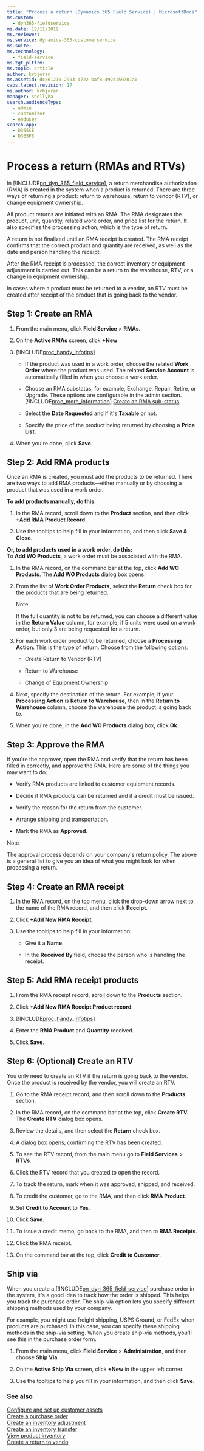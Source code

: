 ```yaml
---
title: "Process a return (Dynamics 365 Field Service) | MicrosoftDocs"
ms.custom: 
  - dyn365-fieldservice
ms.date: 12/11/2019
ms.reviewer: 
ms.service: dynamics-365-customerservice
ms.suite: 
ms.technology: 
  - field-service
ms.tgt_pltfrm: 
ms.topic: article
author: krbjoran
ms.assetid: dc861210-2993-4722-baf8-492d159701a0
caps.latest.revision: 17
ms.author: krbjoran
manager: shellyha
search.audienceType: 
  - admin
  - customizer
  - enduser
search.app: 
  - D365CE
  - D365FS
---
```

# Process a return (RMAs and RTVs)

In [!INCLUDE[pn_dyn_365_field_service](../includes/pn-dyn-365-field-service.md)], a return merchandise authorization (RMA) is created in the system when a product is returned. There are three ways of returning a product: return to warehouse, return to vendor (RTV), or change equipment ownership.  
  
 All product returns are initiated with an RMA. The RMA designates the product, unit, quantity, related work order, and price list for the return. It also specifies the processing action, which is the type of return.  
  
 A return is not finalized until an RMA receipt is created. The RMA receipt confirms that the correct product and quantity are received, as well as the date and person handling the receipt.  
  
 After the RMA receipt is processed, the correct inventory or equipment adjustment is carried out. This can be a return to the warehouse, RTV, or a change in  equipment ownership.  
  
 In cases where a product must be returned to a vendor, an RTV must be created after receipt of the product that is going back to the vendor. 
  
<a name="BKMK_1"></a>   
## Step 1: Create an RMA  
  
1. From the main menu, click **Field Service** > **RMAs**.  
  
2. On the **Active RMAs** screen, click **+New**  
  
3. [!INCLUDE[proc_handy_infotips](../includes/proc-handy-infotips.md)]  
  
   - If the product was used in a work order, choose the related **Work Order** where the product was used. The related **Service Account** is automatically filled in when you choose a work order.  
  
   - Choose an RMA substatus, for example, Exchange, Repair, Retire, or Upgrade. These options are configurable in the admin section. [!INCLUDE[proc_more_information](../includes/proc-more-information.md)] [Create an RMA sub-status](../field-service/create-rma-sub-status.md)  
  
   - Select the **Date Requested** and if it's **Taxable** or not.  
  
   - Specify the price of the product being returned by choosing a **Price List**.  
  
4. When you're done, click **Save**.  
  
<a name="BKMK_2"></a>   
## Step 2: Add RMA products  
 Once an RMA is created, you must add the products to be returned. There are two ways to add RMA products—either manually or by choosing a product that was used in a work order.  
  
**To add products manually, do this:**  
  
1.  In the RMA record, scroll down to the **Product** section, and then click **+Add RMA Product Record.**  
  
2.  Use the tooltips to help fill in your information, and then click **Save & Close**.  
  
**Or, to add products used in a work order, do this:**  
To **Add WO Products**, a work order must be associated with the RMA.  
  
1.  In the RMA record, on the command bar at the top, click **Add WO Products**. The **Add WO Products** dialog box opens.  
  
2.  From the list of **Work Order Products**, select the **Return** check box for the products that are being returned.  
  
    > [!NOTE]
    >  If the full quantity is not to be returned, you can choose a different value in the **Return Value** column, for example, if 5 units were used on a work order, but only 3 are being requested for a return.  
  
3.  For each work order product to be returned, choose a **Processing Action**. This is the type of return. Choose from the following options:  
  
    -   Create Return to Vendor (RTV)  
  
    -   Return to Warehouse  
  
    -   Change of Equipment Ownership  
  
4.  Next, specify the destination of the return. For example, if your **Processing Action** is **Return to Warehouse**, then in the **Return to Warehouse** column, choose the warehouse the product is going back to.  
  
5.  When you're done, in the **Add WO Products** dialog box, click **Ok**.  
  
<a name="BKMK_3"></a>   
## Step 3: Approve the RMA  
 If you're the approver, open the RMA and verify that the return has been filled in correctly, and approve the RMA. Here are some of the things you may want to do:  
  
-   Verify RMA products are linked to customer equipment records.  
  
-   Decide if RMA products can be returned and if a credit must be issued.  
  
-   Verify the reason for the return from the customer.  
  
-   Arrange shipping and transportation.  
  
-   Mark the RMA as **Approved**.  
  
> [!NOTE]
>  The approval process depends on your company's return policy. The above is a general list to give you an idea of what you might look for when processing a return.  
  
<a name="BKMK_4"></a>   
## Step 4: Create an RMA receipt  
  
1.  In the RMA record, on the top menu, click the drop-down arrow next to the name of the RMA record, and then click **Receipt**.  
  
2.  Click **+Add New RMA Receipt**.  
  
3.  Use the tooltips to help fill in your information:  
  
    -   Give it a **Name**.  
  
    -   In the **Received By** field, choose the person who is handling the receipt.  
  
<a name="BKMK_5"></a>   
## Step 5: Add RMA receipt products  
  
1. From the RMA receipt record, scroll down to the **Products** section.  
  
2. Click **+Add New RMA Receipt Product record**.  
  
3. [!INCLUDE[proc_handy_infotips](../includes/proc-handy-infotips.md)]  
  
4. Enter the **RMA Product** and **Quantity** received.  
  
5. Click **Save**.  
  
<a name="BKMK_6"></a>   
## Step 6: (Optional) Create an RTV  
You only need to create an RTV if the return is going back to the vendor. Once the product is received by the vendor, you will create an RTV.  
  
1.  Go to  the RMA receipt record, and then scroll down to the **Products** section.  
  
2.  In the RMA record, on the command bar at the top, click **Create RTV.** The **Create RTV** dialog box opens.  
  
3.  Review the details, and then select the **Return** check box.  
  
4.  A dialog box opens, confirming the RTV has been created.  
  
5.  To see the RTV record, from the main menu go to **Field Services** > **RTVs**.  
  
6.  Click the RTV record that you created to open the record.  
  
7.  To track the return, mark when it was approved, shipped, and received.  
  
8.  To credit the customer, go to the RMA, and then click **RMA Product**.  
  
9. Set **Credit to Account** to **Yes**.  
  
10. Click **Save**.  
  
11. To issue a credit memo, go back to the RMA, and then to **RMA Receipts**.  
  
12. Click the RMA receipt.  
  
13. On the command bar at the top, click **Credit to Customer**.  

## Ship via

When you create a [!INCLUDE[pn_dyn_365_field_service](../includes/pn-dyn-365-field-service.md)] purchase order in the system, it's a good idea  to track how the order is shipped. This helps you track the purchase order. The ship-via option lets you specify different shipping methods used by your company.  
  
 For example, you might use freight shipping, USPS Ground, or FedEx when products are purchased. In this case, you can specify these shipping methods in the ship-via setting. When you create ship-via methods, you'll see this in the purchase order form.  
  
1.  From the main menu, click **Field Service** > **Administration**, and then choose **Ship Via**.  
  
2.  On the **Active Ship Via** screen, click **+New** in the upper left corner.  
  
3.  Use the tooltips to help you fill in your information, and then click **Save**.  
  
### See also    
 [Configure and set up customer assets](../field-service/configure-set-up-customer-assets.md)   
 [Create a purchase order](../field-service/create-purchase-order.md)   
 [Create an inventory adjustment](../field-service/create-inventory-adjustment.md)   
 [Create an inventory transfer](../field-service/create-inventory-transfer.md)   
 [View product inventory](../field-service/view-product-inventory.md)   
 [Create a return to vendo](../field-service/create-return-vendor.md)<br>

